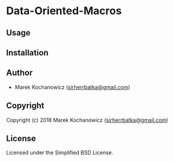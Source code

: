 # Data-Oriented-Macros

## Usage

## Installation

## Author

* Marek Kochanowicz (sirherrbatka@gmail.com)

## Copyright

Copyright (c) 2018 Marek Kochanowicz (sirherrbatka@gmail.com)

## License

Licensed under the Simplified BSD License.
